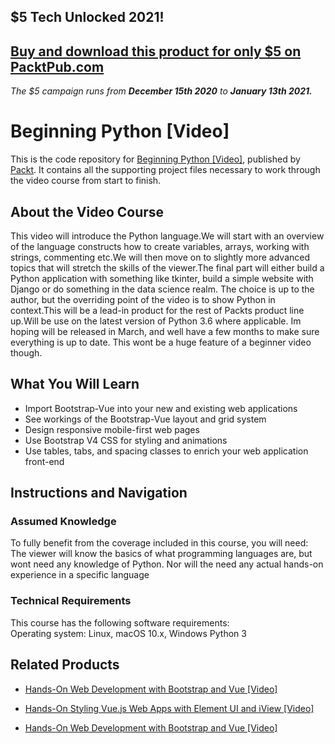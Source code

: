 ## $5 Tech Unlocked 2021!
[Buy and download this product for only $5 on PacktPub.com](https://www.packtpub.com/)
-----
*The $5 campaign         runs from __December 15th 2020__ to __January 13th 2021.__*

# Beginning Python [Video]
This is the code repository for [Beginning Python [Video]](https://www.packtpub.com/application-development/beginning-python-video?utm_source=github&utm_medium=repository&utm_campaign=9781786468994), published by [Packt](https://www.packtpub.com/?utm_source=github). It contains all the supporting project files necessary to work through the video course from start to finish.
## About the Video Course
This video will introduce the Python language.We will start with an overview of the language constructs how to create variables, arrays, working with strings, commenting etc.We will then move on to slightly more advanced topics that will stretch the skills of the viewer.The final part will either build a Python application with something like tkinter, build a simple website with Django or do something in the data science realm. The choice is up to the author, but the overriding point of the video is to show Python in context.This will be a lead-in product for the rest of Packts product line up.Will be use on the latest version of Python 3.6 where applicable. Im hoping will be released in March, and well have a few months to make sure everything is up to date. This wont be a huge feature of a beginner video though.

<H2>What You Will Learn</H2>
<DIV class=book-info-will-learn-text>
<UL>
<LI>Import Bootstrap-Vue into your new and existing web applications 
<LI>See workings of the Bootstrap-Vue layout and grid system 
<LI>Design responsive mobile-first web pages 
<LI>Use Bootstrap V4 CSS for styling and animations 
<LI>Use tables, tabs, and spacing classes to enrich your web application front-end </LI></UL></DIV>

## Instructions and Navigation
### Assumed Knowledge
To fully benefit from the coverage included in this course, you will need:<br/>
The viewer will know the basics of what programming languages are, but wont need any knowledge of Python. Nor will the need any actual hands-on experience in a specific language
### Technical Requirements
This course has the following software requirements:<br/>
Operating system: Linux, macOS 10.x, Windows
Python 3


## Related Products
* [Hands-On Web Development with Bootstrap and Vue [Video]](https://www.packtpub.com/web-development/hands-web-development-bootstrap-and-vue-video?utm_source=github&utm_medium=repository&utm_campaign=9781789950779)

* [Hands-On Styling Vue.js Web Apps with Element UI and iView [Video]](https://www.packtpub.com/web-development/hands-styling-vuejs-web-apps-element-ui-and-iview-video?utm_source=github&utm_medium=repository&utm_campaign=9781789950083)

* [Hands-On Web Development with Bootstrap and Vue [Video]](https://www.packtpub.com/web-development/hands-web-development-bootstrap-and-vue-video?utm_source=github&utm_medium=repository&utm_campaign=9781789950779)

